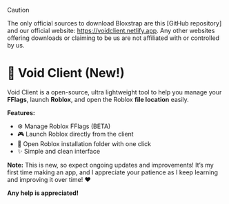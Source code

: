 > [!CAUTION]
> The only official sources to download Bloxstrap are this [GitHub repository] and our official website: https://voidclient.netlify.app. Any other websites offering downloads or claiming to be us are not affiliated with or controlled by us.

# 🚀 Void Client (New!)

Void Client is a open-source, ultra lightweight tool to help you manage your **FFlags**, launch **Roblox**, and open the Roblox **file location** easily.

**Features:**

* ⚙️ Manage Roblox FFlags (BETA)
* 🎮 Launch Roblox directly from the client
* 📂 Open Roblox installation folder with one click
* ✨ Simple and clean interface

**Note:** This is new, so expect ongoing updates and improvements! It’s my first time making an app, and I appreciate your patience as I keep learning and improving it over time! ❤️

**Any help is appreciated!**
